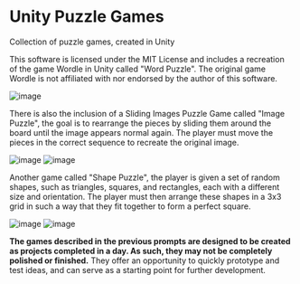 # Unity Puzzle Games
 Collection of puzzle games, created in Unity
 
 This software is licensed under the MIT License and includes a recreation of the game Wordle in Unity called "Word Puzzle". The original game Wordle is not affiliated with nor endorsed by the author of this software.
 
 ![image](https://user-images.githubusercontent.com/52096006/237015341-c81cb058-faf3-40bd-9282-4d32add7c695.png)
 
 There is also the inclusion of a Sliding Images Puzzle Game called "Image Puzzle", the goal is to rearrange the pieces by sliding them around the board until the image appears normal again. The player must move the pieces in the correct  sequence to recreate the original image.
 
 ![image](https://user-images.githubusercontent.com/52096006/237015523-776db008-9f6f-4845-98c5-057e526fe4d7.png)
 ![image](https://user-images.githubusercontent.com/52096006/237016787-8737a457-2fee-4156-a0a5-ae69be3115a7.png)

Another game called "Shape Puzzle", the player is given a set of random shapes, such as triangles, squares, and rectangles, each with a different size and orientation. The player must then arrange these shapes in a 3x3 grid in such a way that they fit together to form a perfect square.

![image](https://user-images.githubusercontent.com/52096006/237015692-882a16e2-0050-4e09-8c1a-f1401b27a9a7.png)
![image](https://user-images.githubusercontent.com/52096006/237015626-344e74c2-6481-4888-9938-e513374842b4.png)

**The games described in the previous prompts are designed to be created as projects completed in a day. As such, they may not be completely polished or finished.**
They offer an opportunity to quickly prototype and test ideas, and can serve as a starting point for further development.

